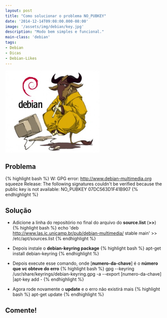 ```yaml
---
layout: post
title: "Como solucionar o problema NO_PUBKEY"
date: '2014-12-14T09:08:00.000-08:00'
image: '/assets/img/debian/key.jpg'
description: "Modo bem simples e funcional."
main-class: 'debian'
tags:
- Debian
- Dicas
- Debian-Likes
---
```


![Como solucionar o problema NO_PUBKEY](/assets/img/debian/key.jpg "Como solucionar o problema NO_PUBKEY")

## Problema
{% highlight bash %}
W: GPG error: http://www.debian-multimedia.org squeeze Release:
The following signatures couldn't be verified because the public key is not available: NO_PUBKEY 07DC563D1F41B907
{% endhighlight %}

## Solução

- Adicione a linha do repositório no final do arquivo do __source.list__ (__>>__)
{% highlight bash %}
echo 'deb http://www.las.ic.unicamp.br/pub/debian-multimedia/ stable main' >> /etc/apt/sources.list
{% endhighlight %}

- Depois instale o __debian-keyring package__
{% highlight bash %}
apt-get install debian-keyring
{% endhighlight %}

- Depois execute esse comando, onde [__numero-da-chave__] é o __número que vc obteve do erro__
{% highlight bash %}
gpg --keyring /usr/share/keyrings/debian-keyring.gpg -a --export [numero-da-chave] |apt-key add -
{% endhighlight %}

- Agora rode novamente o __update__ e o erro não existirá mais
{% highlight bash %}
apt-get update
{% endhighlight %}

## Comente!

<script async src="https://pagead2.googlesyndication.com/pagead/js/adsbygoogle.js"></script>

<!-- Informat -->
<ins class="adsbygoogle"
 style="display:block"
 data-ad-client="ca-pub-2838251107855362"
 data-ad-slot="2327980059"
 data-ad-format="auto"
 data-full-width-responsive="true"></ins>

<script>
(adsbygoogle = window.adsbygoogle || []).push({});
</script>

